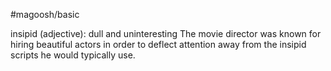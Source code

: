#magoosh/basic

insipid (adjective): dull and uninteresting 
The movie director was known for hiring beautiful actors in order to deflect attention away from the 
insipid scripts he would typically use. 
